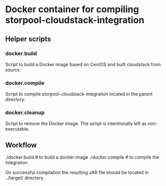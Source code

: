 # Docker container for compiling storpool-cloudstack-integration

## Helper scripts
### docker.build

Script to build a Docker image based on CentOS and built cloudstack from source.

### docker.compile

Script to compile storpool-cloudstack-integration located in the parent directory.

### docker.cleanup

Script to remove the Docker image. The script is intentionally left as non-executable.

## Workflow

./docker.build   # to build a docker image
./docker.compile # to compile the integration

On successful compilation the resulting JAR file should be located in ../target/ directory.
